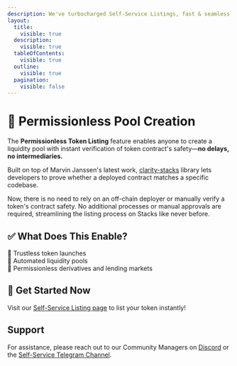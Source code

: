 ```yaml
---
description: We've turbocharged Self-Service Listings, fast & seamless ⚡
layout:
  title:
    visible: true
  description:
    visible: true
  tableOfContents:
    visible: true
  outline:
    visible: true
  pagination:
    visible: false
---
```


# 🕺 Permissionless Pool Creation

The **Permissionless Token Listing** feature enables anyone to create a liquidity pool with instant verification of token contract's safety—**no delays, no intermediaries.**

Built on top of Marvin Janssen's latest work, [clarity-stacks](https://github.com/MarvinJanssen/clarity-stacks) library lets developers to prove whether a deployed contract matches a specific codebase.

Now, there is no need to rely on an off-chain deployer or manually verify a token's contract safety. No additional processes or manual approvals are required, streamlining the listing process on Stacks like never before.

## ✅ What Does This Enable?

🔸 Trustless token launches  
🔸 Automated liquidity pools  
🔸 Permissionless derivatives and lending markets

## 🪩 Get Started Now

Visit our [Self-Service Listing page](https://app.alexlab.co/self-service-listing) to list your token instantly!  

## Support

For assistance, please reach out to our Community Managers on [Discord](https://discord.com/invite/alexlab) or the [Self-Service Telegram Channel](t.me/ALEXselfservice).
